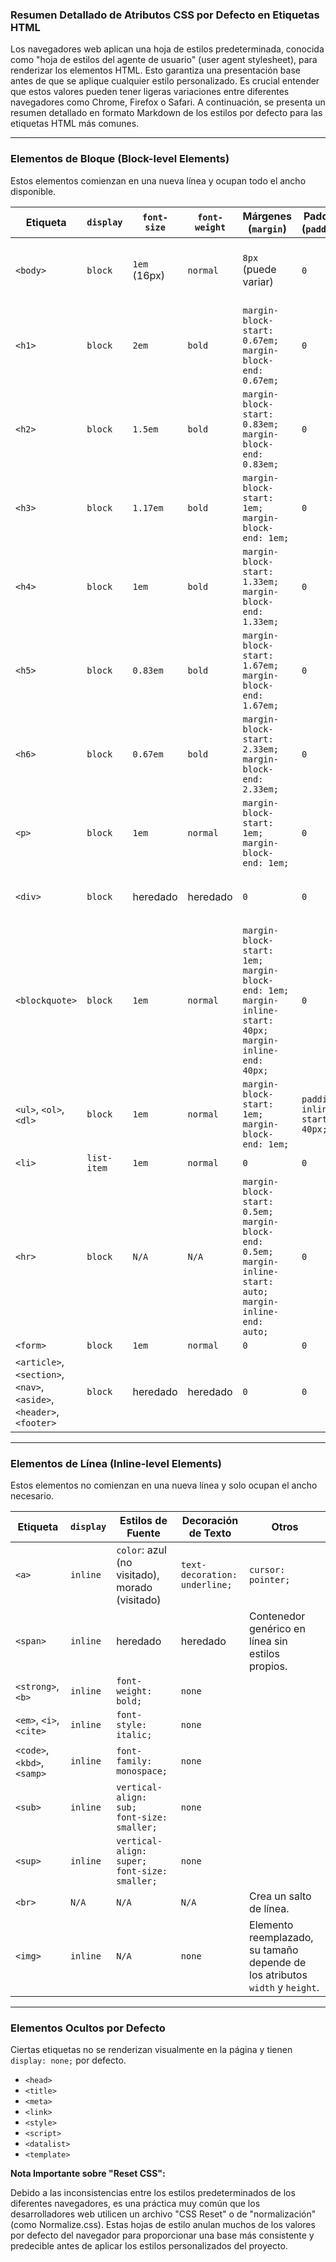 ### Resumen Detallado de Atributos CSS por Defecto en Etiquetas HTML

Los navegadores web aplican una hoja de estilos predeterminada, conocida como "hoja de estilos del agente de usuario" (user agent stylesheet), para renderizar los elementos HTML. Esto garantiza una presentación base antes de que se aplique cualquier estilo personalizado. Es crucial entender que estos valores pueden tener ligeras variaciones entre diferentes navegadores como Chrome, Firefox o Safari. A continuación, se presenta un resumen detallado en formato Markdown de los estilos por defecto para las etiquetas HTML más comunes.

---

### Elementos de Bloque (Block-level Elements)

Estos elementos comienzan en una nueva línea y ocupan todo el ancho disponible.

| Etiqueta | `display` | `font-size` | `font-weight` | Márgenes (`margin`) | Padding (`padding`) | Otros |
|---|---|---|---|---|---|---|
| `<body>` | `block` | `1em` (16px) | `normal` | `8px` (puede variar) | `0` | El color de fondo por defecto suele ser blanco. |
| `<h1>` | `block` | `2em` | `bold` | `margin-block-start: 0.67em;`<br>`margin-block-end: 0.67em;` | `0` | |
| `<h2>` | `block` | `1.5em` | `bold` | `margin-block-start: 0.83em;`<br>`margin-block-end: 0.83em;` | `0` | |
| `<h3>` | `block` | `1.17em` | `bold` | `margin-block-start: 1em;`<br>`margin-block-end: 1em;` | `0` | |
| `<h4>` | `block` | `1em` | `bold` | `margin-block-start: 1.33em;`<br>`margin-block-end: 1.33em;` | `0` | |
| `<h5>` | `block` | `0.83em` | `bold` | `margin-block-start: 1.67em;`<br>`margin-block-end: 1.67em;` | `0` | |
| `<h6>` | `block` | `0.67em` | `bold` | `margin-block-start: 2.33em;`<br>`margin-block-end: 2.33em;` | `0` | |
| `<p>` | `block` | `1em` | `normal` | `margin-block-start: 1em;`<br>`margin-block-end: 1em;` | `0` | |
| `<div>` | `block` | heredado | heredado | `0` | `0` | Contenedor genérico sin estilos propios. |
| `<blockquote>` | `block` | `1em` | `normal` | `margin-block-start: 1em;`<br>`margin-block-end: 1em;`<br>`margin-inline-start: 40px;`<br>`margin-inline-end: 40px;` | `0` | |
| `<ul>`, `<ol>`, `<dl>` | `block` | `1em` | `normal` | `margin-block-start: 1em;`<br>`margin-block-end: 1em;` | `padding-inline-start: 40px;` | `list-style-type`: `disc` para `<ul>`, `decimal` para `<ol>`. |
| `<li>` | `list-item` | `1em` | `normal` | `0` | `0` | |
| `<hr>` | `block` | `N/A` | `N/A` | `margin-block-start: 0.5em;`<br>`margin-block-end: 0.5em;`<br>`margin-inline-start: auto;`<br>`margin-inline-end: auto;` | `0` | `border-style: inset;`<br>`border-width: 1px;` |
| `<form>` | `block` | `1em` | `normal` | `0` | `0` | |
| `<article>`, `<section>`, `<nav>`, `<aside>`, `<header>`, `<footer>` | `block` | heredado | heredado | `0` | `0` | Elementos semánticos que se comportan como `<div>`. |

---

### Elementos de Línea (Inline-level Elements)

Estos elementos no comienzan en una nueva línea y solo ocupan el ancho necesario.

| Etiqueta | `display` | Estilos de Fuente | Decoración de Texto | Otros |
|---|---|---|---|---|
| `<a>` | `inline` | `color`: azul (no visitado), morado (visitado) | `text-decoration: underline;` | `cursor: pointer;` |
| `<span>` | `inline` | heredado | heredado | Contenedor genérico en línea sin estilos propios. |
| `<strong>`, `<b>` | `inline` | `font-weight: bold;` | `none` | |
| `<em>`, `<i>`, `<cite>` | `inline` | `font-style: italic;` | `none` | |
| `<code>`, `<kbd>`, `<samp>` | `inline` | `font-family: monospace;` | `none` | |
| `<sub>` | `inline` | `vertical-align: sub;`<br>`font-size: smaller;` | `none` | |
| `<sup>` | `inline` | `vertical-align: super;`<br>`font-size: smaller;` | `none` | |
| `<br>` | `N/A` | `N/A` | `N/A` | Crea un salto de línea. |
| `<img>` | `inline` | `N/A` | `none` | Elemento reemplazado, su tamaño depende de los atributos `width` y `height`. |

---

### Elementos Ocultos por Defecto

Ciertas etiquetas no se renderizan visualmente en la página y tienen `display: none;` por defecto.

*   `<head>`
*   `<title>`
*   `<meta>`
*   `<link>`
*   `<style>`
*   `<script>`
*   `<datalist>`
*   `<template>`

**Nota Importante sobre "Reset CSS":**

Debido a las inconsistencias entre los estilos predeterminados de los diferentes navegadores, es una práctica muy común que los desarrolladores web utilicen un archivo "CSS Reset" o de "normalización" (como Normalize.css). Estas hojas de estilo anulan muchos de los valores por defecto del navegador para proporcionar una base más consistente y predecible antes de aplicar los estilos personalizados del proyecto.